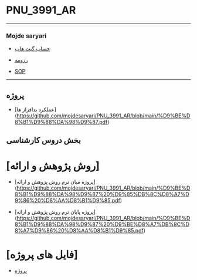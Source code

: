 # PNU_3991_AR
---------
### Mojde saryari
 
- [حساب گیت هاب](https://github.com/mojdesaryari/PNU_3991_AR/edit/main/README.md)

- [رزومه](https://github.com/mojdesaryari/PNU_3991_AR/blob/main/RESOME.pdf)

- [SOP](https://github.com/mojdesaryari/PNU_3991_AR/blob/main/SOP.pdf)

-------------------
## پروژه

- [عملکرد بدافزاز ها] (https://github.com/mojdesaryari/PNU_3991_AR/blob/main/%D9%BE%D8%B1%D9%88%DA%98%D9%87.pdf)


## بخش دروس کارشناسی

# [روش پژوهش و ارائه]

-  [پروژه میان ترم روش پژوهش و ارائه] (https://github.com/mojdesaryari/PNU_3991_AR/blob/main/%D9%BE%D8%B1%D9%88%DA%98%D9%87%20%D9%85%DB%8C%D8%A7%D9%86%20%D8%AA%D8%B1%D9%85.pdf)

-  [پروژه پایان ترم روش پژوهش و ارائه] (https://github.com/mojdesaryari/PNU_3991_AR/blob/main/%D9%BE%D8%B1%D9%88%DA%98%D9%87%20%D9%BE%D8%A7%DB%8C%D8%A7%D9%86%20%D8%AA%D8%B1%D9%85.pdf)

# [فایل های پروژه]

- [پروژه](https://github.com/mojdesaryari/PNU_3991_AR/blob/main/%D9%BE%D8%B1%D9%88%DA%98%D9%87.pdf)
 
